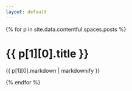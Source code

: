```yaml
---
layout: default
---
```


{% for p in site.data.contentful.spaces.posts %}

<h1>{{ p[1][0].title }}</h1>
{{ p[1][0].markdown | markdownify }}

{% endfor %}

